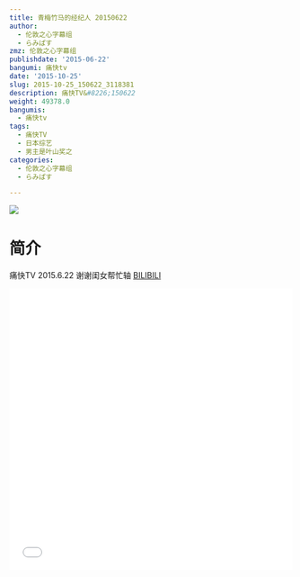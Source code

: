 ```yaml
---
title: 青梅竹马的经纪人 20150622
author:
  - 伦敦之心字幕组
  - らみぱす
zmz: 伦敦之心字幕组
publishdate: '2015-06-22'
bangumi: 痛快tv
date: '2015-10-25'
slug: 2015-10-25_150622_3118381
description: 痛快TV&#8226;150622
weight: 49378.0
bangumis:
  - 痛快tv
tags:
  - 痛快TV
  - 日本综艺
  - 男主是叶山奖之
categories:
  - 伦敦之心字幕组
  - らみぱす

---
```

![](https://i.imgur.com/1E7gKKU.png)
# 简介  
痛快TV 2015.6.22 谢谢闺女帮忙轴
  [BILIBILI](https://www.bilibili.com/video/av3118381/)

  <iframe src="//www.bilibili.com/html/html5player.html?cid=4903335&aid=3118381" width="100%" height="500" frameborder="0" allowfullscreen="allowfullscreen"></iframe>
